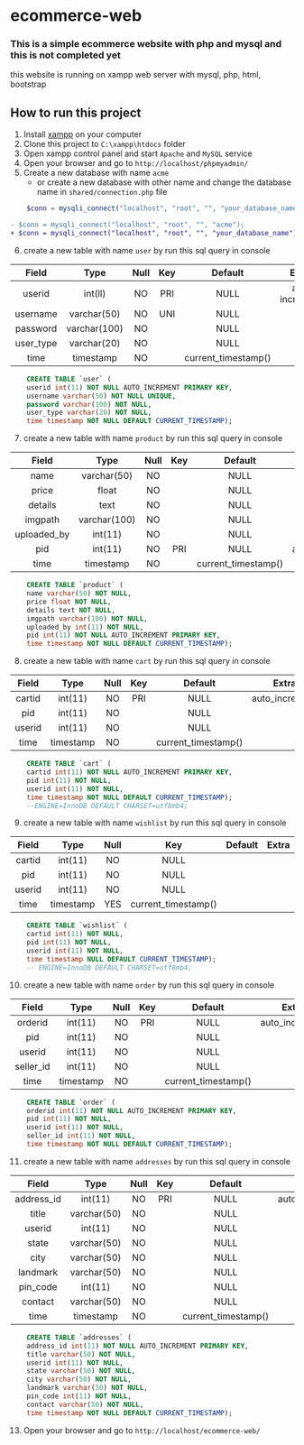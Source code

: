 # ecommerce-web
### This is a simple ecommerce website with php and mysql and this is not completed yet
this website is running on xampp web server with mysql, php, html, bootstrap

## How to run this project

1. Install [xampp](https://www.apachefriends.org/download.html) on your computer
2. Clone this project to `C:\xampp\htdocs` folder
3. Open xampp control panel and start `Apache` and `MySQL` service
4. Open your browser and go to `http://localhost/phpmyadmin/`
5. Create a new database with name `acme`
   - or create a new database with other name and change the database name in `shared/connection.php` file

```php
    $conn = mysqli_connect("localhost", "root", "", "your_database_name");
```
```diff
- $conn = mysqli_connect("localhost", "root", "", "acme");
+ $conn = mysqli_connect("localhost", "root", "", "your_database_name");
```

6. create a new table with name `user` by run this sql query in console

| Field	 |   Type	|  Null | Key |Default	|	Extra|
|:---:|:---:|:---:|:---:|:---:|:---:|
| userid     |int(ll)	    | NO	|PRI | NULL|auto increment|
| username   | varchar(50)	| NO	|UNI | NULL|
| password   | varchar(100) | NO	|    | NULL|
| user_type  | varchar(20)  | NO	|    | NULL|
| time       | timestamp    | NO	|    | current_timestamp()|
```sql 
    CREATE TABLE `user` (
    userid int(11) NOT NULL AUTO_INCREMENT PRIMARY KEY,
    username varchar(50) NOT NULL UNIQUE,
    password varchar(100) NOT NULL,
    user_type varchar(20) NOT NULL,
    time timestamp NOT NULL DEFAULT CURRENT_TIMESTAMP);
```

7. create a new table with name `product` by run this sql query in console

| Field	 |   Type	|  Null | Key | Default	|	Extra|
|:---:|:---:|:---:|:---:|:---:|:---:|
|name	|       varchar(50) |	 NO|		|NULL|		
|price	|       float	    |    NO|		|NULL|		
|details|	    text	    |    NO|		|NULL|		
|imgpath|	    varchar(100)|	 NO|		|NULL|		
|uploaded_by|	int(11)	    |    NO|		|NULL|		
|pid	|       int(11)	    |    NO|	PRI |NULL|	auto_increment|	
|time	|       timestamp	|    NO|		|current_timestamp()|		

```sql 
    CREATE TABLE `product` (
    name varchar(50) NOT NULL,
    price float NOT NULL,
    details text NOT NULL,
    imgpath varchar(100) NOT NULL,
    uploaded_by int(11) NOT NULL,
    pid int(11) NOT NULL AUTO_INCREMENT PRIMARY KEY,
    time timestamp NOT NULL DEFAULT CURRENT_TIMESTAMP);
```

8. create a new table with name `cart` by run this sql query in console

| Field	 |   Type	|  Null | Key | Default	|	Extra|
|:---:|:---:|:---:|:---:|:---:|:---:|
|cartid	|int(11)	|NO|	PRI |NULL|	auto_increment|	
|pid	|int(11)	|NO|		|NULL|		
|userid	|int(11)	|NO|		|NULL|		
|time	|timestamp	|NO|		|current_timestamp()|

```sql 
    CREATE TABLE `cart` (
    cartid int(11) NOT NULL AUTO_INCREMENT PRIMARY KEY,
    pid int(11) NOT NULL,
    userid int(11) NOT NULL,
    time timestamp NOT NULL DEFAULT CURRENT_TIMESTAMP);
    --ENGINE=InnoDB DEFAULT CHARSET=utf8mb4;
```

9. create a new table with name `wishlist` by run this sql query in console

| Field	 |   Type	|  Null | Key | Default	|	Extra|
|:---:|:---:|:---:|:---:|:---:|:---:|
|cartid	|int(11)	|NO		|NULL|		
|pid	|int(11)	|NO		|NULL|		
|userid	|int(11)	|NO		|NULL|		
|time	|timestamp	|YES	|current_timestamp()|

```sql 
    CREATE TABLE `wishlist` (
    cartid int(11) NOT NULL,
    pid int(11) NOT NULL,
    userid int(11) NOT NULL,
    time timestamp NULL DEFAULT CURRENT_TIMESTAMP);
    -- ENGINE=InnoDB DEFAULT CHARSET=utf8mb4;
```

10. create a new table with name `order` by run this sql query in console

| Field	 |   Type	|  Null | Key | Default	|	Extra|
|:---:|:---:|:---:|:---:|:---:|:---:|
|orderid	|int(11)	|NO	|PRI	|NULL|	auto_increment|
|pid	    |int(11)	|NO	|	    |NULL|		
|userid	    |int(11)	|NO	|	    |NULL|		
|seller_id	|int(11)	|NO	|	    |NULL|		
|time	    |timestamp	|NO	|	    |current_timestamp()|

```sql 
    CREATE TABLE `order` (
    orderid int(11) NOT NULL AUTO_INCREMENT PRIMARY KEY,
    pid int(11) NOT NULL,
    userid int(11) NOT NULL,
    seller_id int(11) NOT NULL,
    time timestamp NOT NULL DEFAULT CURRENT_TIMESTAMP);
```

11. create a new table with name `addresses` by run this sql query in console

| Field	 |   Type	|  Null | Key | Default	|	Extra|
|:---:|:---:|:---:|:---:|:---:|:---:|
|address_id	|int(11)	    |NO|	PRI	|NULL|	auto_increment|	
|title	    |varchar(50)	|NO|		|NULL|		
|userid	    |int(11)	    |NO|		|NULL|		
|state	    |varchar(50)	|NO|		|NULL|		
|city	    |varchar(50)	|NO|		|NULL|		
|landmark	|varchar(50)	|NO|		|NULL|		
|pin_code	|int(11)	    |NO|		|NULL|		
|contact	|varchar(50)	|NO|		|NULL|		
|time	    |timestamp	    |NO|		|current_timestamp()|

```sql 
    CREATE TABLE `addresses` (
    address_id int(11) NOT NULL AUTO_INCREMENT PRIMARY KEY,
    title varchar(50) NOT NULL,
    userid int(11) NOT NULL,
    state varchar(50) NOT NULL,
    city varchar(50) NOT NULL,
    landmark varchar(50) NOT NULL,
    pin_code int(11) NOT NULL,
    contact varchar(50) NOT NULL,
    time timestamp NOT NULL DEFAULT CURRENT_TIMESTAMP);
```

13. Open your browser and go to `http://localhost/ecommerce-web/`